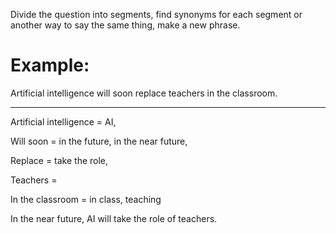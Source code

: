 Divide the question into segments, find synonyms for each segment or another way to say the same thing, make a new phrase.

# Example:

Artificial intelligence will soon replace teachers in the classroom.

---
Artificial intelligence = AI, 

Will soon = in the future, in the near future, 

Replace = take the role, 

Teachers = 

In the classroom = in class, teaching


In the near future, AI will take the role of teachers.